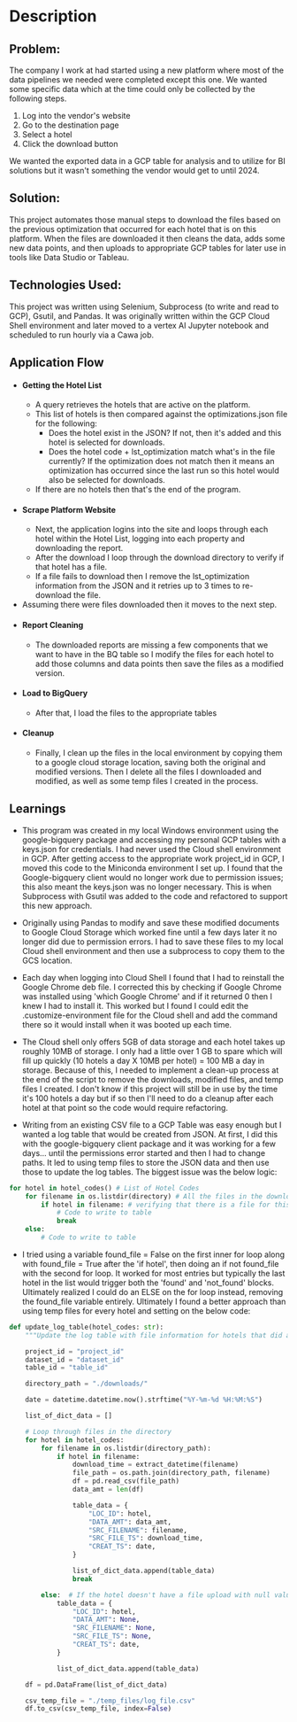 # Description
## Problem:
The company I work at had started using a new platform where most of the data pipelines we needed were completed except this one. We wanted some specific data which at the time could only be collected by the following steps.
1. Log into the vendor's website
2. Go to the destination page
3. Select a hotel
4. Click the download button
    
We wanted the exported data in a GCP table for analysis and to utilize for BI solutions but it wasn't something the vendor would get to until 2024.

## Solution:
This project automates those manual steps to download the files based on the previous optimization that occurred for each hotel that is on this platform. When the files are downloaded it then cleans the data, adds some new data points, and then uploads to appropriate GCP tables for later use in tools like Data Studio or Tableau.

## Technologies Used:
This project was written using Selenium, Subprocess (to write and read to GCP), Gsutil, and Pandas. It was originally written within the GCP Cloud Shell environment and later moved to a vertex AI Jupyter notebook and scheduled to run hourly via a Cawa job.

## Application Flow
- #### Getting the Hotel List
	- A query retrieves the hotels that are active on the platform.
	- This list of hotels is then compared against the optimizations.json file for the following:
		- Does the hotel exist in the JSON? If not, then it's added and this hotel is selected for downloads.
		- Does the hotel code + lst_optimization match what's in the file currently? If the optimization does not match then it means an optimization has occurred since the last run so this hotel would also be selected for downloads. 
	- If there are no hotels then that's the end of the program.
- #### Scrape Platform Website
	- Next, the application logins into the site and loops through each hotel within the Hotel List, logging into each property and downloading the report.
	- After the download I loop through the download directory to verify if that hotel has a file.
	- If a file fails to download then I remove the lst_optimization information from the JSON and it retries up to 3 times to re-download the file.
 - Assuming there were files downloaded then it moves to the next step.
- #### Report Cleaning
	- The downloaded reports are missing a few components that we want to have in the BQ table so I modify the files for each hotel to add those columns and data points then save the files as a modified version.
- #### Load to BigQuery
	- After that, I load the files to the appropriate tables
- #### Cleanup
	- Finally, I clean up the files in the local environment by copying them to a google cloud storage location, saving both the original and modified versions. Then I delete all the files I downloaded and modified, as well as some temp files I created in the process.

## Learnings
- This program was created in my local Windows environment using the google-bigquery package and accessing my personal GCP tables with a keys.json for credentials. I had never used the Cloud shell environment in GCP. After getting access to the appropriate work project_id in GCP, I moved this code to the Miniconda environment I set up. I found that the Google-bigquery client would no longer work due to permission issues; this also meant the keys.json was no longer necessary. This is when Subprocess with Gsutil was added to the code and refactored to support this new approach.

- Originally using Pandas to modify and save these modified documents to Google Cloud Storage which worked fine until a few days later it no longer did due to permission errors. I had to save these files to my local Cloud shell environment and then use a subprocess to copy them to the GCS location.

- Each day when logging into Cloud Shell I found that I had to reinstall the Google Chrome deb file. I corrected this by checking if Google Chrome was installed using 'which Google Chrome' and if it returned 0 then I knew I had to install it. This worked but I found I could edit the .customize-environment file for the Cloud shell and add the command there so it would install when it was booted up each time.

- The Cloud shell only offers 5GB of data storage and each hotel takes up roughly 10MB of storage. I only had a little over 1 GB to spare which will fill up quickly (10 hotels a day X 10MB per hotel) = 100 MB a day in storage. Because of this, I needed to implement a clean-up process at the end of the script to remove the downloads, modified files, and temp files I created. I don't know if this project will still be in use by the time it's 100 hotels a day but if so then I'll need to do a cleanup after each hotel at that point so the code would require refactoring.

- Writing from an existing CSV file to a GCP Table was easy enough but I wanted a log table that would be created from JSON. At first, I did this with the google-bigquery client package and it was working for a few days… until the permissions error started and then I had to change paths. It led to using temp files to store the JSON data and then use those to update the log tables. The biggest issue was the below logic:
```Python
for hotel in hotel_codes() # List of Hotel Codes
	for filename in os.listdir(directory) # All the files in the downloads folder from the N2P Site
		if hotel in filename: # verifying that there is a file for this hotel
			# Code to write to table
			break
	else:
		# Code to write to table
```
- I tried using a variable found_file = False on the first inner for loop along with found_file = True after the 'if hotel', then doing an if not found_file with the second for loop. It worked for most entries but typically the last hotel in the list would trigger both the 'found' and 'not_found' blocks. Ultimately realized I could do an ELSE on the for loop instead, removing the found_file variable entirely. Ultimately I found a better approach than using temp files for every hotel and setting on the below code:
```Python
def update_log_table(hotel_codes: str):
    """Update the log table with file information for hotels that did and did not get downloaded."""

    project_id = "project_id"
    dataset_id = "dataset_id"
    table_id = "table_id"

    directory_path = "./downloads/"

    date = datetime.datetime.now().strftime("%Y-%m-%d %H:%M:%S")

    list_of_dict_data = []

    # Loop through files in the directory
    for hotel in hotel_codes:
        for filename in os.listdir(directory_path):
            if hotel in filename:
                download_time = extract_datetime(filename)
                file_path = os.path.join(directory_path, filename)
                df = pd.read_csv(file_path)
                data_amt = len(df)

                table_data = {
                    "LOC_ID": hotel,
                    "DATA_AMT": data_amt,
                    "SRC_FILENAME": filename,
                    "SRC_FILE_TS": download_time,
                    "CREAT_TS": date,
                }

                list_of_dict_data.append(table_data)
                break

        else:  # If the hotel doesn't have a file upload with null values for 3 fields.
            table_data = {
                "LOC_ID": hotel,
                "DATA_AMT": None,
                "SRC_FILENAME": None,
                "SRC_FILE_TS": None,
                "CREAT_TS": date,
            }

            list_of_dict_data.append(table_data)

    df = pd.DataFrame(list_of_dict_data)

    csv_temp_file = "./temp_files/log_file.csv"
    df.to_csv(csv_temp_file, index=False)
```

